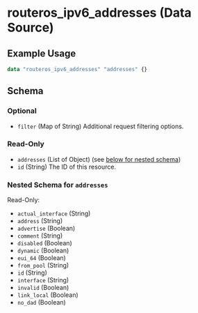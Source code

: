 # routeros_ipv6_addresses (Data Source)


## Example Usage
```terraform
data "routeros_ipv6_addresses" "addresses" {}
```

<!-- schema generated by tfplugindocs -->
## Schema

### Optional

- `filter` (Map of String) Additional request filtering options.

### Read-Only

- `addresses` (List of Object) (see [below for nested schema](#nestedatt--addresses))
- `id` (String) The ID of this resource.

<a id="nestedatt--addresses"></a>
### Nested Schema for `addresses`

Read-Only:

- `actual_interface` (String)
- `address` (String)
- `advertise` (Boolean)
- `comment` (String)
- `disabled` (Boolean)
- `dynamic` (Boolean)
- `eui_64` (Boolean)
- `from_pool` (String)
- `id` (String)
- `interface` (String)
- `invalid` (Boolean)
- `link_local` (Boolean)
- `no_dad` (Boolean)


